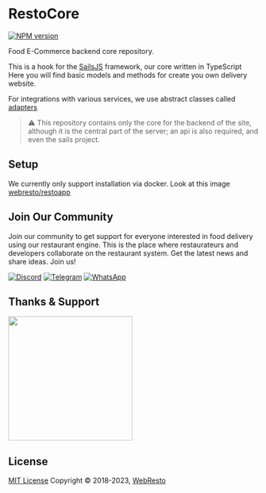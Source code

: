 # RestoCore 

<span class="badge-npmversion"><a href="https://npmjs.org/package/@webresto/core" title="View this project on NPM"><img src="https://img.shields.io/npm/v/@webresto/core.svg" alt="NPM version" /></a></span>

Food E-Commerce backend core repository.

This is a hook for the [SailsJS](https://sailsjs.com/) framework, our core written in TypeScript
Here you will find basic models and methods for create you own delivery website.

For integrations with various services, we use abstract classes called [adapters](https://github.com/webresto/core/tree/staging/adapters)

> ⚠️ This repository contains only the core for the backend of the site, although it is the central part of the server; an api is also required, and even the sails project.

## Setup
We currently only support installation via docker. Look at this image [webresto/restoapp](https://hub.docker.com/repository/docker/webresto/restoapp/general)

## Join Our Community

Join our community to get support for everyone interested in food delivery using our restaurant engine. This is the place where restaurateurs and developers collaborate on the restaurant system. Get the latest news and share ideas. Join us!

[![Discord](https://img.shields.io/badge/Join-Discord-%237289DA?logo=discord&style=flat-square)](https://discord.gg/mbT4AeBJZ6)
[![Telegram](https://img.shields.io/badge/Join-Telegram-%232CA5E0?logo=telegram&style=flat-square)](https://t.me/restoapp_community)
[![WhatsApp](https://img.shields.io/badge/Join-WhatsApp-%2325D366?logo=whatsapp&style=flat-square)](https://chat.whatsapp.com/CIc1MXXjbquAqeYHCt3k40)



## Thanks & Support

<a href="https://browserstack.com/"><img src="https://i.imgur.com/Rib9y9E.png" width="250px" /></a>



## License

[MIT License](https://opensource.org/licenses/MIT)  Copyright © 2018-2023, [WebResto](https://webresto.org)
